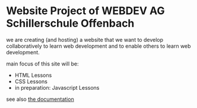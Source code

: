 # Website Project of WEBDEV AG Schillerschule Offenbach

we are creating (and hosting) a website that we want to develop collaboratively
to learn web development and to enable others to learn web development.

main focus of this site will be:

- HTML Lessons
- CSS Lessons
- in preparation: Javascript Lessons

see also [the documentation](./documentation/INDEX.md)